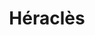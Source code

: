 ---
title: 'Héraclès'
type: 'Heroes'
attrait: 'Réalise les 12 travaux d’Héraclès - Devient immortel'
---